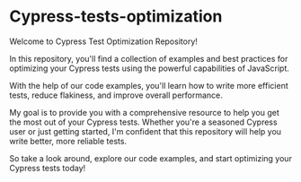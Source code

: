 # Cypress-tests-optimization

Welcome to Cypress Test Optimization Repository!

In this repository, you'll find a collection of examples and best practices for optimizing your Cypress tests using the powerful capabilities of JavaScript.

With the help of our code examples, you'll learn how to write more efficient tests, reduce flakiness, and improve overall performance.

My goal is to provide you with a comprehensive resource to help you get the most out of your Cypress tests. Whether you're a seasoned Cypress user or just getting started, I'm confident that this repository will help you write better, more reliable tests.

So take a look around, explore our code examples, and start optimizing your Cypress tests today!
